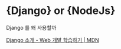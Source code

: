 # {Django}  or  {NodeJs}

Django 를 왜 사용할까

[Django 소개 - Web 개발 학습하기 | MDN](https://developer.mozilla.org/ko/docs/Learn/Server-side/Django/Introduction)